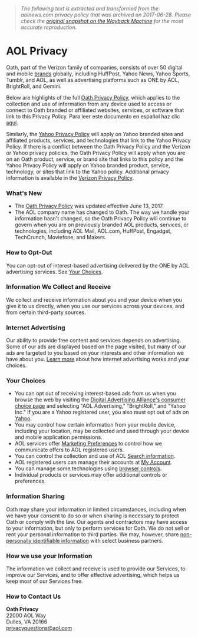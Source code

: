 > *The following text is extracted and transformed from the aolnews.com privacy policy that was archived on 2017-06-28. Please check the [original snapshot on the Wayback Machine](https://web.archive.org/web/20170628150446id_/http%3A//privacy.aol.com) for the most accurate reproduction.*

# AOL Privacy

Oath, part of the Verizon family of companies, consists of over 50 digital and mobile [brands](http://oath.com/our-brands/) globally, including HuffPost, Yahoo News, Yahoo Sports, Tumblr, and AOL, as well as advertising platforms such as ONE by AOL, BrightRoll, and Gemini.

Below are highlights of the full [Oath Privacy Policy](http://privacy.aol.com/privacy-policy/), which applies to the collection and use of information from any device used to access or connect to Oath branded or affiliated websites, services, or software that link to this Privacy Policy. Para leer este documento en español haz clic [aquí](http://privacy.aol.com/privacidad/).

Similarly, the [Yahoo Privacy Policy](https://policies.yahoo.com/us/en/yahoo/privacy/index.htm) will apply on Yahoo branded sites and affiliated products, services, and technologies that link to the Yahoo Privacy Policy. If there is a conflict between the Oath Privacy Policy and the Verizon or Yahoo privacy policies, the Oath Privacy Policy will apply when you are on an Oath product, service, or brand site that links to this policy and the Yahoo Privacy Policy will apply on Yahoo branded product, service, technology, or sites that link to the Yahoo policy. Additional privacy information is available in the [Verizon Privacy Policy](http://www.verizon.com/about/privacy/).

### What's New

  * The [Oath Privacy Policy](http://privacy.aol.com/privacy-policy) was updated effective June 13, 2017.
  * The AOL company name has changed to Oath. The way we handle your information hasn't changed, so the Oath Privacy Policy will continue to govern when you are on previously branded AOL products, services, or technologies, including AOL Mail, AOL.com, HuffPost, Engadget, TechCrunch, Moviefone, and Makers.



### How to Opt-Out

You can opt-out of interest-based advertising delivered by the ONE by AOL advertising services. See [Your Choices](http://privacy.aol.com/advertising-and-privacy/).

### Information We Collect and Receive

We collect and receive information about you and your device when you give it to us directly, when you use our services across your devices, and from certain third-party sources.

### Internet Advertising

Our ability to provide free content and services depends on advertising. Some of our ads are displayed based on the page visited, but many of our ads are targeted to you based on your interests and other information we have about you. [Learn more](http://privacy.aol.com/advertising-and-privacy/) about how internet advertising works and your choices.

### Your Choices

  * You can opt out of receiving interest-based ads from us when you browse the web by visiting the [Digital Advertising Alliance's consumer choice page](http://www.aboutads.info/choices/) and selecting "AOL Advertising," "BrightRoll," and "Yahoo Inc." If you are a Yahoo registered user, you also must opt out of ads on [Yahoo](http://info.yahoo.com/privacy/us/yahoo/opt_out/targeting).
  * You may control how certain information from your mobile device, including your location, may be collected and used through your device and mobile application permissions.
  * AOL services offer [Marketing Preferences](http://marketingpreferences.aol.com/) to control how we communicate offers to AOL registered users.
  * You can control the collection and use of AOL [Search information](http://search.aol.com/aol/settings).
  * AOL registered users can manage their accounts at [My Account](http://myaccount.aol.com/).
  * You can manage some technologies using [browser controls](http://www.aboutads.info/consumers#cookies).
  * Individual products or services may offer additional controls or preferences.



### Information Sharing

Oath may share your information in limited circumstances, including when we have your consent to do so or when sharing is necessary to protect Oath or comply with the law. Our agents and contractors may have access to your information, but only to perform services for Oath. We do not sell or rent your personal information to third parties. We may, however, share [non-personally identifiable information](http://privacy.aol.com/definitions) with select business partners.

### How we use your Information

The information we collect and receive is used to provide our Services, to improve our Services, and to offer effective advertising, which helps us keep most of our Services free.

### How to Contact Us

**Oath Privacy**  
22000 AOL Way  
Dulles, VA 20166  
privacyquestions@aol.com
